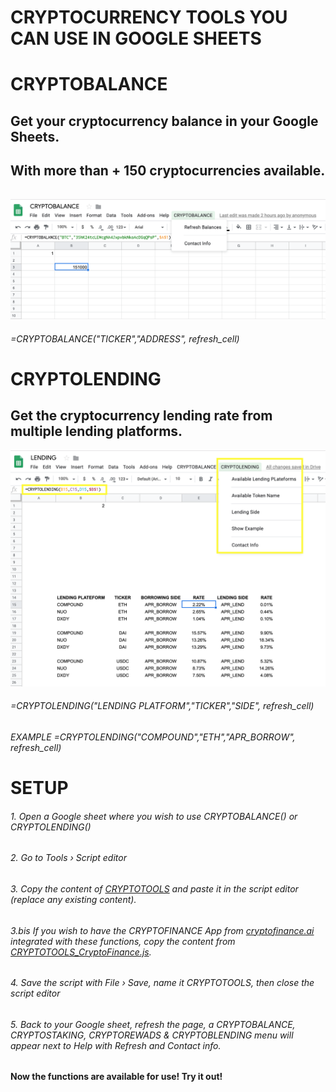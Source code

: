 # CRYPTOCURRENCY TOOLS YOU CAN USE IN GOOGLE SHEETS
# CRYPTOBALANCE

## Get your cryptocurrency balance in your Google Sheets. 
## With more than + 150 cryptocurrencies available.


######

![alt text](https://github.com/Eloise1988/CRYPTOBALANCE/blob/master/Crypto_Balance.png)

###### =CRYPTOBALANCE("TICKER","ADDRESS", refresh_cell) 




# CRYPTOLENDING

## Get the cryptocurrency lending rate from multiple lending platforms. 
![alt text](https://github.com/Eloise1988/CRYPTOBALANCE/blob/master/Crypto_Lending.png)

###### =CRYPTOLENDING("LENDING PLATFORM","TICKER","SIDE", refresh_cell) 
###### EXAMPLE    =CRYPTOLENDING("COMPOUND","ETH","APR_BORROW", refresh_cell) 




# SETUP
###### 1. Open a Google sheet where you wish to use CRYPTOBALANCE() or CRYPTOLENDING()
###### 2. Go to Tools › Script editor
###### 3. Copy the content of [CRYPTOTOOLS](https://raw.githubusercontent.com/Eloise1988/CRYPTOBALANCE/master/CRYPTOTOOLS) and paste it in the script editor (replace any existing content). 
###### 3.bis If you wish to have the CRYPTOFINANCE App from [cryptofinance.ai](https://cryptofinance.ai/) integrated with these functions, copy the content from [CRYPTOTOOLS_CryptoFinance.js](https://raw.githubusercontent.com/Eloise1988/CRYPTOBALANCE/master/CRYPTOBALANCE_withCryptoFinanceIntegrated.js).
###### 4. Save the script with File › Save, name it CRYPTOTOOLS, then close the script editor
###### 5. Back to your Google sheet, refresh the page, a CRYPTOBALANCE, CRYPTOSTAKING, CRYPTOREWADS & CRYPTOBLENDING menu will appear next to Help with Refresh and Contact info.




#### Now the functions are available for use! Try it out! 
